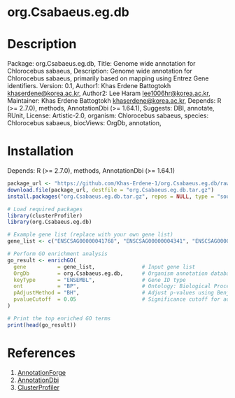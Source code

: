 # org.Csabaeus.eg.db

# Description
Package: org.Csabaeus.eg.db, 
Title: Genome wide annotation for Chlorocebus sabaeus, 
Description: Genome wide annotation for Chlorocebus sabaeus, primarily based on mapping using Entrez Gene identifiers.
Version: 0.1, 
Author1: Khas Erdene Battogtokh <khaserdene@korea.ac.kr>, 
Author2: Lee Haram <lee1006hr@korea.ac.kr>, 
Maintainer: Khas Erdene Battogtokh <khaserdene@korea.ac.kr>, 
Depends: R (>= 2.7.0), methods, AnnotationDbi (>= 1.64.1), 
Suggests: DBI, annotate, RUnit, 
License: Artistic-2.0, 
organism: Chlorocebus sabaeus, 
species: Chlorocebus sabaeus, 
biocViews: OrgDb, annotation,

# Installation
Depends: R (>= 2.7.0), methods, AnnotationDbi (>= 1.64.1)

```r
package_url <- "https://github.com/Khas-Erdene-1/org.Csabaeus.eg.db/raw/master/org.Csabaeus.eg.db.tar.gz"
download.file(package_url, destfile = "org.Csabaeus.eg.db.tar.gz")
install.packages("org.Csabaeus.eg.db.tar.gz", repos = NULL, type = "source")
```

```r
# Load required packages
library(clusterProfiler)
library(org.Csabaeus.eg.db)

# Example gene list (replace with your own gene list)
gene_list <- c("ENSCSAG00000041768", "ENSCSAG00000004341", "ENSCSAG00000006335", "ENSCSAG00000025821", "ENSCSAG00000024023")

# Perform GO enrichment analysis
go_result <- enrichGO(
  gene          = gene_list,               # Input gene list
  OrgDb         = org.Csabaeus.eg.db,      # Organism annotation database
  keyType       = "ENSEMBL",               # Gene ID type
  ont           = "BP",                    # Ontology: Biological Process
  pAdjustMethod = "BH",                    # Adjust p-values using Benjamini-Hochberg method
  pvalueCutoff  = 0.05                     # Significance cutoff for adjusted p-values
)

# Print the top enriched GO terms
print(head(go_result))
```
# References
1. [AnnotationForge](https://bioconductor.org/packages/release/bioc/html/AnnotationForge.html)
2. [AnnotationDbi](https://bioconductor.org/packages/release/bioc/html/AnnotationDbi.html)
3. [ClusterProfiler](https://bioconductor.org/packages/release/bioc/html/clusterProfiler.html)
